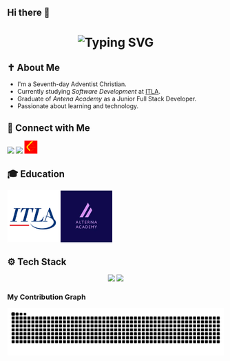 ## Hi there 👋

<h1 align="center">
  <img src="https://readme-typing-svg.demolab.com?font=Fira+Code&duration=3000&pause=500&center=true&width=435&lines=YonkiCode+Jr+Full+Stack+Developer" alt="Typing SVG" />
</h1>

## ✝ About Me

- I'm a Seventh-day Adventist Christian.
- Currently studying *Software Development* at [ITLA](https://itla.edu.do).
- Graduate of *Antena Academy* as a Junior Full Stack Developer.
- Passionate about learning and technology.


## 📲 Connect with Me

[<img src="https://skillicons.dev/icons?i=linkedin" height="30"/>](https://www.linkedin.com/in/yogenizon-gomera-jaquez-485159336/)
[<img src="https://skillicons.dev/icons?i=instagram" height="30"/>](https://www.instagram.com/yogenizon_gomera?igsh=eWc2anY3ejA4eHdu/)
[<img src="assest/descarga (1).png" height="30" style="filter: invert(16%) sepia(99%) saturate(7404%) hue-rotate(356deg) brightness(95%) contrast(118%)"/>](https://leetcode.com/u/YOJO_03/)

## 🎓 Education

<img src="assest/descarga.png" alt="ITLA" width="120"/> 
<img src= "assest/descarga (2).png" alt= "Alterna Academy"
  width="120"/>


## ⚙ Tech Stack

<div align="center">
  <img src="https://skillicons.dev/icons?i=ts,dart,flutter,kotlin,androidstudio,bootstrap,html,css,mysql,postgres,mongodb,dotnet,csharp" />
  <img src="https://skillicons.dev/icons?i=sql" />
</div>

### My Contribution Graph

![snake gif](https://github.com/YOGENIZON/YOGENIZON/blob/output/github-snake-dark.svg)
